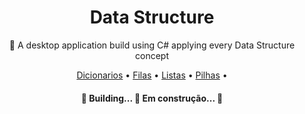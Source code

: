 <h1 align=center> Data Structure </h1>

<p align=center>🚀 A desktop application build using C# applying every Data Structure concept</p>

<p align=center>
    <a href="#Dicionarios">Dicionarios</a> •
    <a href="#Filas">Filas</a> •
    <a href="#Listas">Listas</a> •
    <a href="#Pilhas">Pilhas</a> •
</p>

<h4 align="center"> 
	🚧  Building... 🚀 Em construção...  🚧
</h4>
